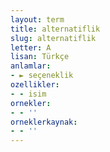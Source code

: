 ```yaml
---
layout: term
title: alternatiflik
slug: alternatiflik
letter: A
lisan: Türkçe
anlamlar:
- ► seçeneklik
ozellikler:
- - isim
ornekler:
- - ''
orneklerkaynak:
- - ''
---
```

